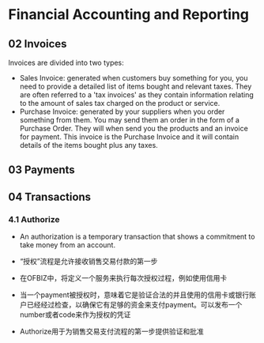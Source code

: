 # Financial Accounting and Reporting

## 02 Invoices

Invoices are divided into two types:

* Sales Invoice: generated when customers buy something for you, you need to provide a detailed list of items bought and relevant taxes. They are often referred to a 'tax invoices' as they contain information relating to the amount of sales tax charged on the product or service.
* Purchase Invoice: generated by your suppliers when you order something from them. You may send them an order in the form of a Purchase Order. They will when send you the products and an invoice for payment. This invoice is the Purchase Invoice and it will contain details of the items bought plus any taxes.

## 03 Payments

## 04 Transactions

### 4.1 Authorize

* An authorization is a temporary transaction that shows a commitment to take money from an account.

* “授权”流程是允许接收销售交易付款的第一步
* 在OFBIZ中，将定义一个服务来执行每次授权过程，例如使用信用卡
* 当一个payment被授权时，意味着它是验证合法的并且使用的信用卡或银行账户已经经过检查，以确保它有足够的资金来支付payment。可以发布一个number或者code来作为授权的凭证
* Authorize用于为销售交易支付流程的第一步提供验证和批准